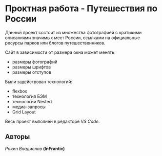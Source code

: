 # Проктная работа - Путешествия по России 
 
Данный проект состоит из множества фотографией с кратикими описаниями значимых мест России, ссылками на официальные ресурсы парков или блогов путешественников.

Сайт в зависимости от размера окна может менять:
- размеры фотографий 
- размеры шрифтов
- размеры отступов

Были задействован технологий: 
- flexbox
- технология БЭМ
- технологии Nested
- медиа-запросы
- Grid Layout 

Весь проект выполнен в редакторе *VS Code*.  

## Авторы  
*Ракин Владислав* **(InFrantic)**